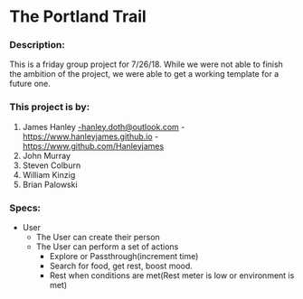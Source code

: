 # The Portland Trail

### Description:
This is a friday group project for 7/26/18. While we were not able to finish the ambition of the project, we were able to get a working template for a future one.

### This project is by:
1. James Hanley
  -hanley.doth@outlook.com
  -https://www.hanleyjames.github.io
  -https://www.github.com/Hanleyjames
2. John Murray
3. Steven Colburn
4. William Kinzig
5. Brian Palowski

### Specs:

- User
  - The User can create their person
  - The User can perform a set of actions
    - Explore or Passthrough(increment time)
    - Search for food, get rest, boost mood.
    - Rest when conditions are met(Rest meter is low or environment is met)


